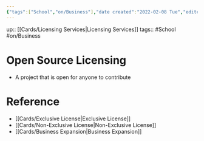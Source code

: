 ```yaml
---
{"tags":["School","on/Business"],"date created":"2022-02-08 Tue","edited":"2023-04-06 Thu","dg-publish":true,"permalink":"/cards/open-source-licensing/","dgPassFrontmatter":true}
---
```


up:: [[Cards/Licensing Services\|Licensing Services]]
tags:: #School #on/Business 

# Open Source Licensing

- A project that is open for anyone to contribute

# Reference
- [[Cards/Exclusive License\|Exclusive License]]
- [[Cards/Non-Exclusive License\|Non-Exclusive License]]
- [[Cards/Business Expansion\|Business Expansion]]